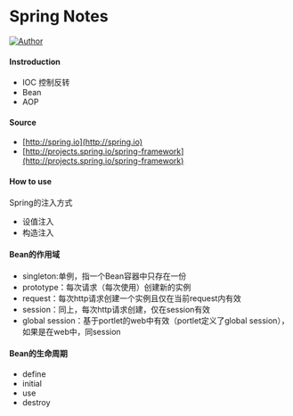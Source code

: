 # Spring Notes

[![Author](https://img.shields.io/badge/author-chaohu-lightgrey.svg)](https://github.com/chaohu)

#### Instroduction
* IOC 控制反转
* Bean
* AOP

#### Source
* [http://spring.io](http://spring.io)
* [http://projects.spring.io/spring-framework](http://projects.spring.io/spring-framework)

#### How to use
Spring的注入方式
* 设值注入
* 构造注入

#### Bean的作用域
* singleton:单例，指一个Bean容器中只存在一份
* prototype：每次请求（每次使用）创建新的实例
* request：每次http请求创建一个实例且仅在当前request内有效
* session：同上，每次http请求创建，仅在session有效
* global session：基于portlet的web中有效（portlet定义了global session），如果是在web中，同session

#### Bean的生命周期
* define
* initial
* use
* destroy
